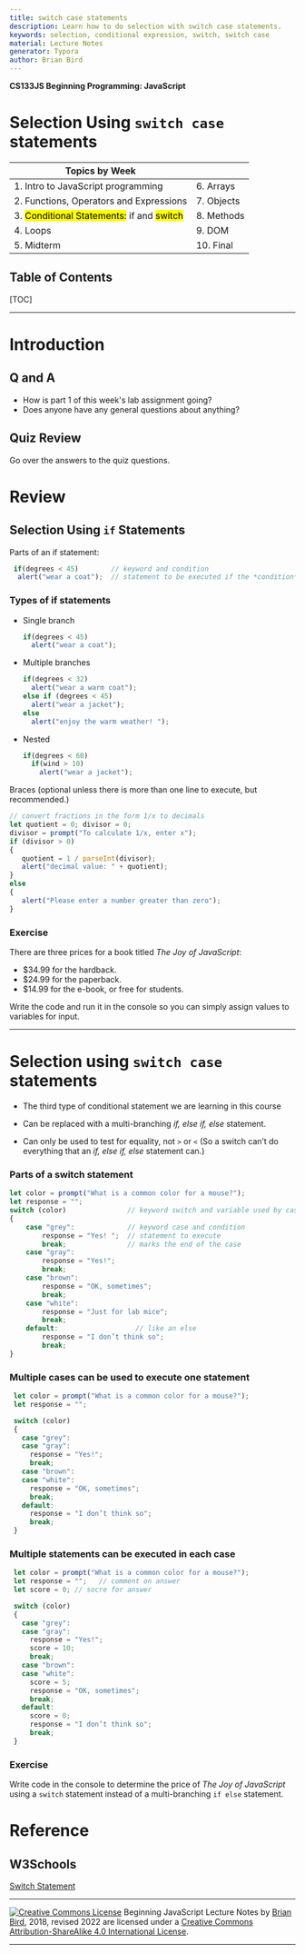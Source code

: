 ```yaml
---
title: switch case statements
description: Learn how to do selection with switch case statements.
keywords: selection, conditional expression, switch, switch case
material: Lecture Notes
generator: Typora
author: Brian Bird
---
```


**CS133JS Beginning Programming: JavaScript**

<h1>Selection Using <code>switch case</code> statements</h1>



| Topics by Week                                       |              |
| ---------------------------------------------------- | ------------ |
| 1. Intro to JavaScript programming                   | 6. Arrays    |
| 2. Functions, Operators and Expressions | 7. Objects |
| 3. <mark>Conditional Statements:</mark> if and <mark>switch</mark> | 8. Methods  |
| 4. Loops                                             | 9. DOM       |
| 5. Midterm                                           | 10. Final    |



<h2>Table of Contents</h2>

[TOC]

------

# Introduction

## Q and A

- How is part 1 of this week's lab assignment going?
- Does anyone have any general questions about anything?

## Quiz Review

Go over the answers to the quiz questions.



# Review

## Selection Using `if` Statements

Parts of an if statement:

```javascript
 if(degrees < 45)        // keyword and condition
  alert("wear a coat");  // statement to be executed if the *condition* is true
```

### Types of if statements

- Single branch 

  ```javascript
  if(degrees < 45) 
    alert("wear a coat"); 
  ```

- Multiple branches

  ```javascript
  if(degrees < 32)   
    alert("wear a warm coat");
  else if (degrees < 45)
    alert("wear a jacket");
  else
    alert("enjoy the warm weather! ");
  ```

- Nested

  ```javascript
  if(degrees < 60) 
    if(wind > 10)
      alert("wear a jacket");
  ```

   

Braces (optional unless there is more than one line to execute, but recommended.)

```javascript
// convert fractions in the form 1/x to decimals
let quotient = 0; divisor = 0;
divisor = prompt("To calculate 1/x, enter x");
if (divisor > 0)
{
   quotient = 1 / parseInt(divisor);
   alert("decimal value: " + quotient);
}
else
{
   alert("Please enter a number greater than zero");
}
```

###  Exercise

There are three prices for a book titled *The Joy of JavaScript*:

- $34.99 for the hardback.
- $24.99 for the paperback.
- $14.99 for the e-book, or free for students.

Write the code and run it in the console so you can simply assign values to variables for input.

------

# Selection using `switch case` statements

- The third type of conditional statement we are learning in this course

- Can be replaced with a multi-branching *if, else if, else* statement.

- Can only be used to test for equality, not `>` or `<`
   (So a switch can’t do everything that an *if, else if, else* statement can.)

### Parts of a switch statement

   ```javascript
   let color = prompt("What is a common color for a mouse?");
   let response = "";
   switch (color)               // keyword switch and variable used by cases
   { 
       case "grey":             // keyword case and condition
           response = "Yes! ";  // statement to execute
           break;               // marks the end of the case
       case "gray": 
           response = "Yes!"; 
           break;
       case "brown": 
           response = "OK, sometimes"; 
           break;
       case "white": 
           response = "Just for lab mice"; 
           break;
       default:                   // like an else
           response = "I don’t think so"; 
           break;
   }
   ```

   

### Multiple cases can be used to execute one statement

```javascript
 let color = prompt("What is a common color for a mouse?");
 let response = "";

 switch (color) 
 { 
   case "grey": 
   case "gray": 
     response = "Yes!"; 
     break;
   case "brown": 
   case "white": 
     response = "OK, sometimes";
     break;
   default: 
     response = "I don’t think so"; 
     break;
 }
```

### Multiple statements can be executed in each case

```javascript
 let color = prompt("What is a common color for a mouse?");
 let response = "";   // comment on answer
 let score = 0; // socre for answer

 switch (color) 
 { 
   case "grey": 
   case "gray": 
     response = "Yes!"; 
     score = 10;
     break;
   case "brown": 
   case "white": 
     score = 5;
     response = "OK, sometimes";
     break;
   default: 
     score = 0;
     response = "I don’t think so"; 
     break;
 }
```

### Exercise

Write code in the console to determine the price of *The Joy of JavaScript* using a `switch` statement instead of a multi-branching `if else` statement.

# Reference

## W3Schools
[Switch Statement](https://www.w3schools.com/js/js_switch.asp)



------

[![Creative Commons License](https://i.creativecommons.org/l/by-sa/4.0/88x31.png)](http://creativecommons.org/licenses/by-sa/4.0/) Beginning JavaScript Lecture Notes by [Brian Bird](https://profbird.dev), 2018, revised <time>2022</time> are licensed under a [Creative Commons Attribution-ShareAlike 4.0 International License](http://creativecommons.org/licenses/by-sa/4.0/). 

------------
   ```

   ```